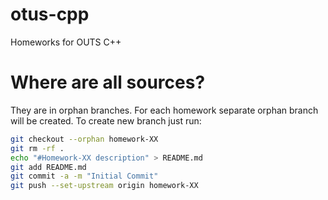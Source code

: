 # otus-cpp
Homeworks for OUTS C++

# Where are all sources?
They are in orphan branches. For each homework separate orphan branch will be created.
To create new branch just run:
```bash
git checkout --orphan homework-XX
git rm -rf .
echo "#Homework-XX description" > README.md
git add README.md
git commit -a -m "Initial Commit"
git push --set-upstream origin homework-XX
```

